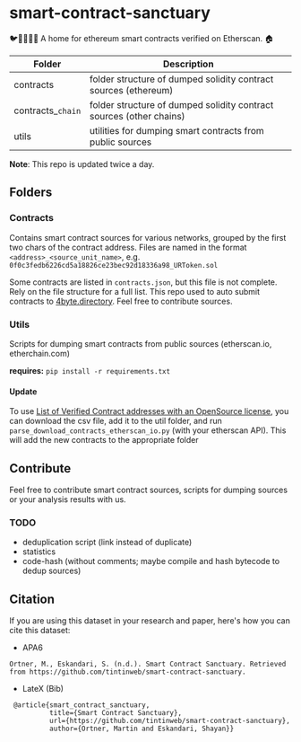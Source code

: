 # smart-contract-sanctuary
🐦🌴🌴🌴🦕 A home for ethereum smart contracts verified on Etherscan. 🏠


| Folder       | Description   |
| ------------ | ------------- |
| contracts    | folder structure of dumped solidity contract sources (ethereum) |
| contracts_`chain`    | folder structure of dumped solidity contract sources (other chains)|
| utils        | utilities for dumping smart contracts from public sources |

**Note**: This repo is updated twice a day.

## Folders

### Contracts

Contains smart contract sources for various networks, grouped by the first two chars of the contract address.
Files are named in the format `<address>_<source_unit_name>`, e.g. `0f0c3fedb6226cd5a18826ce23bec92d18336a98_URToken.sol`

Some contracts are listed in `contracts.json`, but this file is not complete. Rely on the file structure for a full list. 
This repo used to auto submit contracts to [4byte.directory](https://www.4byte.directory/). Feel free to contribute sources.


### Utils

Scripts for dumping smart contracts from public sources (etherscan.io, etherchain.com)

**requires:** `pip install -r requirements.txt`


#### Update

To use [List of Verified Contract addresses with an OpenSource license](https://etherscan.io/exportData?type=open-source-contract-codes), you can download the csv file, add it to the util folder, and run `parse_download_contracts_etherscan_io.py` (with your etherscan API). This will add the new contracts to the appropriate folder

## Contribute

Feel free to contribute smart contract sources, scripts for dumping sources or your analysis results with us.

### TODO

* deduplication script (link instead of duplicate)
* statistics
* code-hash (without comments; maybe compile and hash bytecode to dedup sources)


## Citation
If you are using this dataset in your research and paper, here's how you can cite this dataset: 

- APA6
```
Ortner, M., Eskandari, S. (n.d.). Smart Contract Sanctuary. Retrieved from https://github.com/tintinweb/smart-contract-sanctuary.
```

- LateX (Bib)
```
 @article{smart_contract_sanctuary, 
          title={Smart Contract Sanctuary}, 
          url={https://github.com/tintinweb/smart-contract-sanctuary}, 
          author={Ortner, Martin and Eskandari, Shayan}} 
 ```
